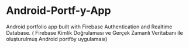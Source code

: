 # Android-Portf-y-App
Android portfolio app built with Firebase Authentication and Realtime Database. (  Firebase Kimlik Doğrulaması ve Gerçek Zamanlı Veritabanı ile oluşturulmuş Android portföy uygulaması)
